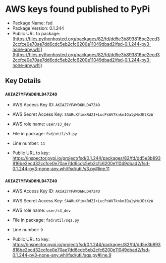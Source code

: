 # AWS keys found published to PyPi

* Package Name: fsd
* Package Version: 0.1.244
* Public URL to package: [https://files.pythonhosted.org/packages/82/fd/dd5e3b893816be2ecd32ccfce0e70ae7dd6cdc5eb2cfc6200e11049dbad2/fsd-0.1.244-py3-none-any.whl](https://files.pythonhosted.org/packages/82/fd/dd5e3b893816be2ecd32ccfce0e70ae7dd6cdc5eb2cfc6200e11049dbad2/fsd-0.1.244-py3-none-any.whl)

## Key Details

### `AKIAZ7YFAWD6HLD47Z4O`

* AWS Access Key ID: `AKIAZ7YFAWD6HLD47Z4O`
* AWS Secret Access Key: `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` 
* AWS role name: `user/s3_dev`
* File in package: `fsd/util/s3.py`
* Line number: `11`

* Public URL to key: https://inspector.pypi.io/project/fsd/0.1.244/packages/82/fd/dd5e3b893816be2ecd32ccfce0e70ae7dd6cdc5eb2cfc6200e11049dbad2/fsd-0.1.244-py3-none-any.whl/fsd/util/s3.py#line.11



### `AKIAZ7YFAWD6HLD47Z4O`

* AWS Access Key ID: `AKIAZ7YFAWD6HLD47Z4O`
* AWS Secret Access Key: `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` 
* AWS role name: `user/s3_dev`
* File in package: `fsd/util/sqs.py`
* Line number: `9`

* Public URL to key: https://inspector.pypi.io/project/fsd/0.1.244/packages/82/fd/dd5e3b893816be2ecd32ccfce0e70ae7dd6cdc5eb2cfc6200e11049dbad2/fsd-0.1.244-py3-none-any.whl/fsd/util/sqs.py#line.9



